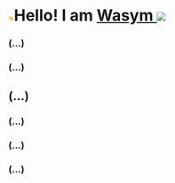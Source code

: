 <h1> <img src="https://raw.githubusercontent.com/ABSphreak/ABSphreak/master/gifs/Hi.gif" width="10px">Hello! I am <a href="https://iwas-coder.github.io/">Wasym <a> <img src="https://emojis.slackmojis.com/emojis/images/1531849430/4246/blob-sunglasses.gif?1531849430" width="10px"></h1>
</h1>

### (...)
  
### (...)

## (...)
  
### (...)
  
### (...)
  
### (...)
